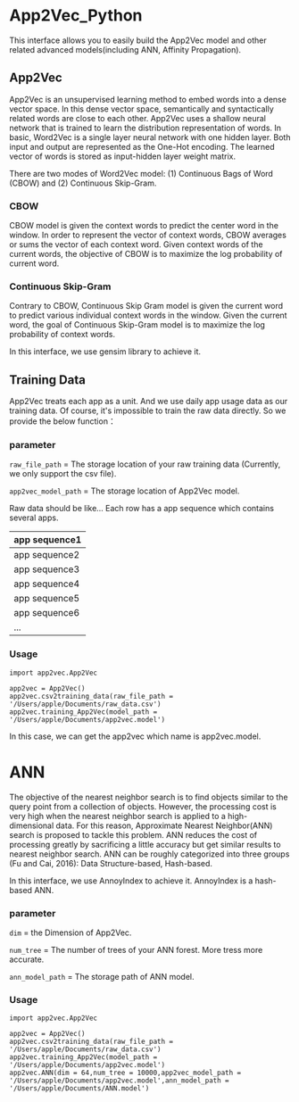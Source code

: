 # App2Vec_Python
This interface allows you to easily build the App2Vec model and other related advanced models(including ANN, Affinity Propagation).

## App2Vec
App2Vec is an unsupervised learning method to embed words into a dense vector space. In this dense vector space, semantically and syntactically related words are close to each other. App2Vec uses a shallow neural network that is trained to learn the distribution representation of words. In basic, Word2Vec is a single layer neural network with one hidden layer. Both input and output are represented as the One-Hot encoding. The learned vector of words is stored as input-hidden layer weight matrix.

There are two modes of Word2Vec model: (1) Continuous Bags of Word (CBOW) and (2) Continuous Skip-Gram. 
### CBOW
CBOW model is given the context words to predict the center word in the window. In order to represent the vector of context words, CBOW averages or sums the vector of each context word. Given context words of the current words, the objective of CBOW is to maximize the log probability of current word.

### Continuous Skip-Gram
Contrary to CBOW, Continuous Skip Gram model is given the current word to predict various individual context words in the window. Given the current word, the goal of Continuous Skip-Gram model is to maximize the log probability of context words.

In this interface, we use gensim library to achieve it.

## Training Data
App2Vec treats each app as a unit. And we use daily app usage data as our training data.
Of course, it's impossible to train the raw data directly.
So we provide the below function：

### parameter
`raw_file_path` = The storage location of your raw training data (Currently, we only support the csv file).

`app2vec_model_path` = The storage location of App2Vec model.

Raw data should be like...
Each row has a app sequence which contains several apps.

| app sequence1 |
| :--- |
| app sequence2 |
| app sequence3 |
| app sequence4 |
| app sequence5 |
| app sequence6 |
| ... |


### Usage
```text
import app2vec.App2Vec

app2vec = App2Vec()
app2vec.csv2training_data(raw_file_path = '/Users/apple/Documents/raw_data.csv')
app2vec.training_App2Vec(model_path = '/Users/apple/Documents/app2vec.model')
```
In this case, we can get the app2vec which name is app2vec.model.

# ANN
The objective of the nearest neighbor search is to find objects similar to the query point from a collection of objects. However, the processing cost is very high when the nearest neighbor search is applied to a high-dimensional data. For this reason, Approximate Nearest Neighbor(ANN) search is proposed to tackle this problem. ANN reduces the cost of processing greatly by sacrificing a little accuracy but get similar results to nearest neighbor search. ANN can be roughly categorized into three groups (Fu and Cai, 2016): Data Structure-based, Hash-based.

In this interface, we use AnnoyIndex to achieve it. AnnoyIndex is a hash-based ANN.

### parameter
`dim` = the Dimension of App2Vec.

`num_tree` = The number of trees of your ANN forest. More tress more accurate.

`ann_model_path` = The storage path of ANN model.

### Usage
```text
import app2vec.App2Vec

app2vec = App2Vec()
app2vec.csv2training_data(raw_file_path = '/Users/apple/Documents/raw_data.csv')
app2vec.training_App2Vec(model_path = '/Users/apple/Documents/app2vec.model')
app2vec.ANN(dim = 64,num_tree = 10000,app2vec_model_path = '/Users/apple/Documents/app2vec.model',ann_model_path = '/Users/apple/Documents/ANN.model')
```








